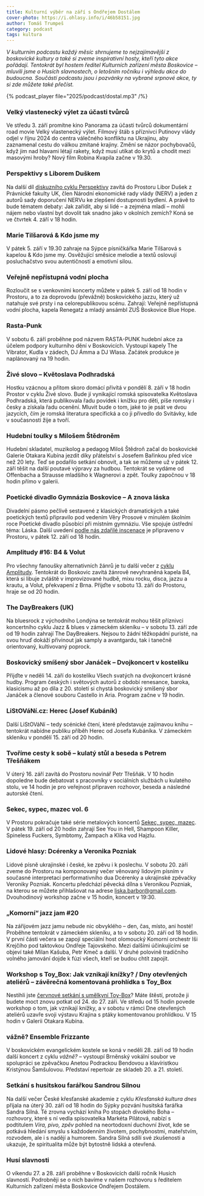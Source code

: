 ```yaml
---
title: Kulturní výběr na září s Ondřejem Dostálem
cover-photo: https://i.ohlasy.info/i/46b58151.jpg
author: Tomáš Trumpeš
category: podcast
tags: kultura
---
```


*V kulturním podcastu každý měsíc shrnujeme to nejzajímavější z boskovické kultury a také si zveme inspirativní hosty, kteří tyto akce pořádají. Tentokrát byl hostem ředitel Kulturních zařízení města Boskovice – mluvili jsme o Husích slavnostech, o letošním ročníku i výhledu akce do budoucna. Součástí podcastu jsou i pozvánky na vybrané srpnové akce, ty si zde můžete také přečíst.*

{% podcast_player file="2025/podcast/dostal.mp3" /%}

### Velký vlastenecký výlet za účasti tvůrců

Ve středu 3\. září promítne kino Panorama za účasti tvůrců dokumentární road movie Velký vlastenecký výlet. Filmový štáb s příznivci Putinovy vlády odjel v říjnu 2024 do centra válečného konfliktu na Ukrajinu, aby zaznamenal cestu do válkou zmítané krajiny. Změní se názor pochybovačů, když jim nad hlavami létají rakety, když musí utíkat do krytů a chodit mezi masovými hroby? Nový film Robina Kvapila začne v 19.30.

### Perspektivy s Liborem Duškem

Na další díl [diskuzního cyklu Perspektivy](https://ohlasy.info/clanky/2025/05/kultura.html) zavítá do Prostoru Libor Dušek z Právnické fakulty UK, člen Národní ekonomické rady vlády (NERV) a jeden z autorů sady doporučení NERVu ke zlepšení dostupnosti bydlení. A právě to bude tématem debaty: Jak zařídit, aby si lidé – a zejména mladí – mohli nájem nebo vlastní byt dovolit tak snadno jako v okolních zemích? Koná se ve čtvrtek 4\. září v 18 hodin.

### Marie Tilšarová & Kdo jsme my

V pátek 5\. září v 19.30 zahraje na Sýpce písničkářka Marie Tilšarová s kapelou & Kdo jsme my. Osvěžující směsice melodie a textů oslovují posluchačstvo svou autentičností a emotivní silou. 

### Veřejně nepřístupná vodní plocha 

Rozloučit se s venkovními koncerty můžete v pátek 5\. září od 18 hodin v Prostoru, a to za doprovodu (převážně) boskovického jazzu, který už natahuje své prsty i na celorepublikovou scénu. Zahrají: Veřejně nepřístupná vodní plocha, kapela Renegatz a mladý ansámbl ZUŠ Boskovice Blue Hope.

### Rasta-Punk

V sobotu 6\. září proběhne pod názvem RASTA-PUNK hudební akce za účelem podpory kulturního dění v Boskovicích. Vystoupí kapely The Vibrator, Kudla v zádech, DJ Ámma a DJ Wlasa. Začátek produkce je naplánovaný na 19 hodin.

### Živé slovo – Květoslava Podhradská

Hostku vzácnou a přitom skoro domácí přivítá v pondělí 8\. září v 18 hodin Prostor v cyklu Živé slovo. Bude jí vynikající romská spisovatelka Květoslava Podhradská, která publikovala řadu povídek i knížku pro děti, píše romsky i česky a získala řadu ocenění. Mluvit bude o tom, jaké to je psát ve dvou jazycích, čím je romská literatura specifická a co ji přivedlo do Svitávky, kde v současnosti žije a tvoří.

### Hudební toulky s Milošem Štědroněm

Hudební skladatel, muzikolog a pedagog Miloš Štědroň začal do boskovické Galerie Otakara Kubína jezdit díky přátelství s Josefem Bařinkou před více než 20 lety. Teď se podařilo setkání obnovit, a tak se můžeme už v pátek 12\. září těšit na další poutavé výpravy za hudbou. Tentokrát se vydáme od Offenbacha a Strausse mladšího k Wagnerovi a zpět. Toulky započnou v 18 hodin přímo v galerii.

### Poetické divadlo Gymnázia Boskovice – A znova láska

Divadelní pásmo pečlivě sestavené z klasických dramatických a také poetických textů připravilo pod vedením Věry Prosové v minulém školním roce Poetické divadlo působící při místním gymnáziu. Vše spojuje ústřední téma: Láska. Další uvedení [podle nás zdařilé inscenace](https://ohlasy.info/clanky/2025/04/a-znova-laska.html) je připraveno v Prostoru, v pátek 12\. září od 18 hodin.

### Amplitudy \#16: B4 & Volut

Pro všechny fanoušky alternativních žánrů je tu další večer z [cyklu Amplitudy](https://ohlasy.info/clanky/2025/03/kultura-duben.html). Tentokrát do Boskovic zavítá žánrově nevyhraněná kapela B4, která si libuje zvláště v improvizované hudbě, mixu rocku, disca, jazzu a krautu, a Volut, překvapení z Brna. Přijďte v sobotu 13\. září do Prostoru, hraje se od 20 hodin.

### The DayBreakers (UK)

Na bluesrock z východního Londýna se tentokrát mohou těšit příznivci koncertního cyklu Jazz & blues v zámeckém skleníku – v sobotu 13\. září zde od 19 hodin zahrají The DayBreakers. Nejsou to žádní těžkopádní puristé, na svou hruď dokáží přivinout jak samply a avantgardu, tak i tanečně orientovaný, kultivovaný poprock.

### Boskovický smíšený sbor Janáček – Dvojkoncert v kostelíku

Přijďte v neděli 14\. září do kostelíku Všech svatých na dvojkoncert krásné hudby. Program českých i světových autorů z období renesance, baroka, klasicismu až po díla z 20\. století si chystá boskovický smíšený sbor Janáček a členové souboru Castello in Aria. Program začne v 19 hodin.

### LiStOVáNí.cz: Herec (Josef Kubáník)

Další LiStOVáNí – tedy scénické čtení, které představuje zajímavou knihu – tentokrát nabídne publiku příběh Herec od Josefa Kubáníka. V zámeckém skleníku v pondělí 15\. září od 20 hodin.

### Tvoříme cesty k sobě – kulatý stůl a beseda s Petrem Třešňákem

V úterý 16\. září zavítá do Prostoru novinář Petr Třešňák. V 10 hodin dopoledne bude debatovat s pracovníky v sociálních službách u kulatého stolu, ve 14 hodin je pro veřejnost připraven rozhovor, beseda a následné autorské čtení.

### Sekec, sypec, mazec vol. 6

V Prostoru pokračuje také série metalových koncertů [Sekec, sypec, mazec](https://ohlasy.info/clanky/2025/03/kultura.html). V pátek 19\. září od 20 hodin zahrají See You in Hell, Shampoon Killer, Spineless Fuckers, Symbtomy, Žampach a Klika vod Hajzlu.

### Lidové hlasy: Dcérenky a Veronika Pozniak

Lidové písně ukrajinské i české, ke zpěvu i k poslechu. V sobotu 20\. září zveme do Prostoru na komponovaný večer věnovaný lidovým písním v současné interpretaci performativního dua Dcérenky a ukrajinské zpěvačky Veroniky Pozniak. Koncertu předchází pěvecká dílna s Veronikou Pozniak, na kterou se můžete přihlašovat na adrese liska.barbor@gmail.com. Dvouhodinový workshop začne v 15 hodin, koncert v 19:30.

### „Komorní“ jazz jam \#20

Na zářijovém jazz jamu nebude nic obvyklého – den, čas, místo, ani hosté\! Proběhne tentokrát v zámeckém skleníku, a to v sobotu 20\. září od 18 hodin. V první části večera se zapojí speciální host olomoucký Komorní orchestr Iši Krejčího pod taktovkou Ondřeje Tajovského. Mezi dalšími účinkujícími se objeví také Milan Kašuba, Petr Kmeč a další. V druhé polovině tradičního volného jamování dojde k fúzi všech, kteří se budou chtít zapojit.

### Workshop s Toy\_Box: Jak vznikají knížky? / Dny otevřených ateliérů – závěrečná komentovaná prohlídka s Toy\_Box

Nestihli jste [červnové setkání s umělkyní Toy-Box](https://ohlasy.info/clanky/2025/06/rozhovor-toy-box.html)? Máte štěstí, protože ji budete moct znovu potkat od 24\. do 27\. září. Ve středu od 15 hodin povede workshop o tom, jak vznikají knížky, a v sobotu v rámci Dne otevřených ateliérů uzavře svoji výstavu Krajina s ptáky komentovanou prohlídkou. V 15 hodin v Galerii Otakara Kubína.  

### vážně? Ensemble Frizzante

V boskovickém evangelickém kostele se koná v neděli 28\. září od 19 hodin další koncert z cyklu *vážně?* – vystoupí Brněnský vokální soubor ve spolupráci se zpěvačkou Anetou Podrackou Bendovou a klavíristkou Kristýnou Šamšulovou. Představí repertoár ze skladeb 20\. a 21\. století.

### Setkání s husitskou farářkou Sandrou Silnou

Na další večer České křesťanské akademie z cyklu *Křesťanská kultura dnes* přijala na úterý 30\. září od 18 hodin do Sýpky pozvání husitská farářka Sandra Silná. Té zrovna vychází kniha Po stopách divokého Boha – rozhovory, které s ní vedla spisovatelka Markéta Pilátová, nabízí s podtitulem *Víra, pivo, zpěv* pohled na neortodoxní duchovní život, kde se potkává hledání smyslu s každodenním životem, pochybnostmi, mateřstvím, rozvodem, ale i s nadějí a humorem. Sandra Silná sdílí své zkušenosti a ukazuje, že spiritualita může být bytostně lidská a otevřená. 

### Husí slavnosti

O víkendu 27\. a 28\. září proběhne v Boskovicích další ročník Husích slavností. Podrobněji se o nich bavíme v našem rozhovoru s ředitelem Kulturních zařízení města Boskovice Ondřejem Dostálem.  